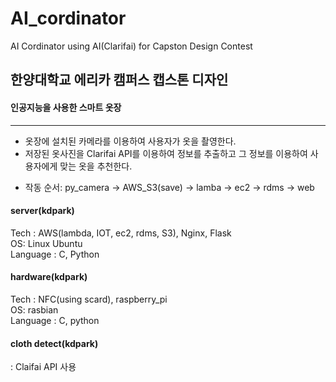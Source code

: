 # AI_cordinator
AI Cordinator using AI(Clarifai) for Capston Design Contest

## 한양대학교 에리카 캠퍼스 캡스톤 디자인     
#### 인공지능을 사용한 스마트 옷장    
                  
<hr/>
                     
+ 옷장에 설치된 카메라를 이용하여 사용자가 옷을 촬영한다.       
+ 저장된 옷사진을 Clarifai API를 이용하여 정보를 추출하고 그 정보를 이용하여 사용자에게 맞는 옷을 추천한다.     

* 작동 순서: py_camera -> AWS_S3(save) -> lamba -> ec2 -> rdms -> web     
                   
#### server(kdpark)   
Tech : AWS(lambda, IOT, ec2, rdms, S3), Nginx, Flask    
OS: Linux Ubuntu        
Language : C, Python           
             
#### hardware(kdpark)              
Tech : NFC(using scard), raspberry_pi                  
OS: rasbian                 
Language : C, python                  
                  
#### cloth detect(kdpark)                 
: Claifai API 사용                            




